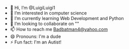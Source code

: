 - 👋 Hi, I’m @LuigiLuigi1
- 👀 I’m interested in computer science
- 🌱 I’m currently learning Web Development and Python
- 💞️ I’m looking to collaborate on ""
- 📫 How to reach me Badbatman4@yahoo.com
- 😄 Pronouns: I'm a dude
- ⚡ Fun fact: I'm an Autist!

<!---
LuigiLuigi1/LuigiLuigi1 is a ✨ special ✨ repository because its `README.md` (this file) appears on your GitHub profile.
You can click the Preview link to take a look at your changes.
--->
